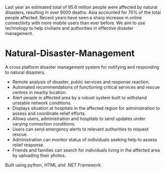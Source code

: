 Last year an estimated total of 95.6 million people were affected by natural disasters, resulting in over 9000 deaths. Asia accounted for 70% of the total people affected.
Recent years have seen a sharp increase in online connectivity with more mobile users than ever before. We aim to use technology to help civilians and authorities in effective disaster management.

# Natural-Disaster-Management
A cross platform disaster management system for notifying and responding to natural disasters.
- Remote analysis of disaster, public services and response reaction. 
- Automated recommendations of functioning critical services and rescue centres in nearby location. 
- Alert people in affected area by a robust system built to withstand unstable network conditions. 
- Displays situation at hospitals in the affected region for administration to assess and coordinate relief efforts. 
- Allows users, administration and hospitals to send updates under varying connection conditions. 
- Users can send emergency alerts to relevant authorities to request rescue.
- Administration can monitor status of individuals seeking help to assess relief response. 
- Friends and families can search for individuals living in the affected area by uploading their photos.

Built using python, HTML and .NET Framework.
